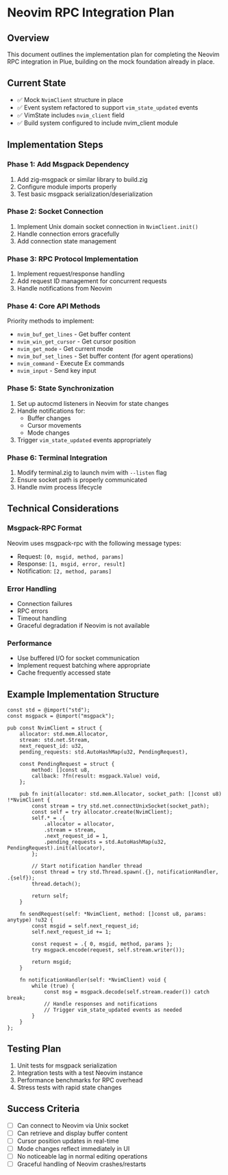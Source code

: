 # Neovim RPC Integration Plan

## Overview
This document outlines the implementation plan for completing the Neovim RPC integration in Plue, building on the mock foundation already in place.

## Current State
- ✅ Mock `NvimClient` structure in place
- ✅ Event system refactored to support `vim_state_updated` events
- ✅ VimState includes `nvim_client` field
- ✅ Build system configured to include nvim_client module

## Implementation Steps

### Phase 1: Add Msgpack Dependency
1. Add zig-msgpack or similar library to build.zig
2. Configure module imports properly
3. Test basic msgpack serialization/deserialization

### Phase 2: Socket Connection
1. Implement Unix domain socket connection in `NvimClient.init()`
2. Handle connection errors gracefully
3. Add connection state management

### Phase 3: RPC Protocol Implementation
1. Implement request/response handling
2. Add request ID management for concurrent requests
3. Handle notifications from Neovim

### Phase 4: Core API Methods
Priority methods to implement:
- `nvim_buf_get_lines` - Get buffer content
- `nvim_win_get_cursor` - Get cursor position
- `nvim_get_mode` - Get current mode
- `nvim_buf_set_lines` - Set buffer content (for agent operations)
- `nvim_command` - Execute Ex commands
- `nvim_input` - Send key input

### Phase 5: State Synchronization
1. Set up autocmd listeners in Neovim for state changes
2. Handle notifications for:
   - Buffer changes
   - Cursor movements
   - Mode changes
3. Trigger `vim_state_updated` events appropriately

### Phase 6: Terminal Integration
1. Modify terminal.zig to launch nvim with `--listen` flag
2. Ensure socket path is properly communicated
3. Handle nvim process lifecycle

## Technical Considerations

### Msgpack-RPC Format
Neovim uses msgpack-rpc with the following message types:
- Request: `[0, msgid, method, params]`
- Response: `[1, msgid, error, result]`
- Notification: `[2, method, params]`

### Error Handling
- Connection failures
- RPC errors
- Timeout handling
- Graceful degradation if Neovim is not available

### Performance
- Use buffered I/O for socket communication
- Implement request batching where appropriate
- Cache frequently accessed state

## Example Implementation Structure

```zig
const std = @import("std");
const msgpack = @import("msgpack");

pub const NvimClient = struct {
    allocator: std.mem.Allocator,
    stream: std.net.Stream,
    next_request_id: u32,
    pending_requests: std.AutoHashMap(u32, PendingRequest),
    
    const PendingRequest = struct {
        method: []const u8,
        callback: ?fn(result: msgpack.Value) void,
    };
    
    pub fn init(allocator: std.mem.Allocator, socket_path: []const u8) !*NvimClient {
        const stream = try std.net.connectUnixSocket(socket_path);
        const self = try allocator.create(NvimClient);
        self.* = .{
            .allocator = allocator,
            .stream = stream,
            .next_request_id = 1,
            .pending_requests = std.AutoHashMap(u32, PendingRequest).init(allocator),
        };
        
        // Start notification handler thread
        const thread = try std.Thread.spawn(.{}, notificationHandler, .{self});
        thread.detach();
        
        return self;
    }
    
    fn sendRequest(self: *NvimClient, method: []const u8, params: anytype) !u32 {
        const msgid = self.next_request_id;
        self.next_request_id += 1;
        
        const request = .{ 0, msgid, method, params };
        try msgpack.encode(request, self.stream.writer());
        
        return msgid;
    }
    
    fn notificationHandler(self: *NvimClient) void {
        while (true) {
            const msg = msgpack.decode(self.stream.reader()) catch break;
            // Handle responses and notifications
            // Trigger vim_state_updated events as needed
        }
    }
};
```

## Testing Plan
1. Unit tests for msgpack serialization
2. Integration tests with a test Neovim instance
3. Performance benchmarks for RPC overhead
4. Stress tests with rapid state changes

## Success Criteria
- [ ] Can connect to Neovim via Unix socket
- [ ] Can retrieve and display buffer content
- [ ] Cursor position updates in real-time
- [ ] Mode changes reflect immediately in UI
- [ ] No noticeable lag in normal editing operations
- [ ] Graceful handling of Neovim crashes/restarts